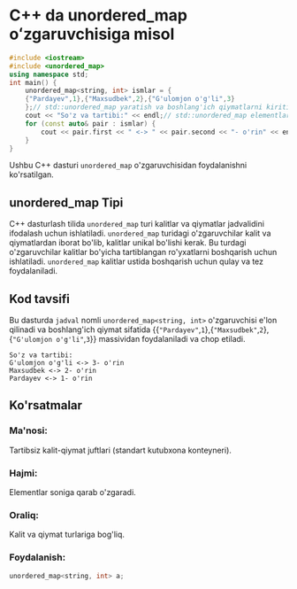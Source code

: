 # C++ da unordered_map oʻzgaruvchisiga misol
```cpp
#include <iostream>
#include <unordered_map>
using namespace std;
int main() {
    unordered_map<string, int> ismlar = {
    {"Pardayev",1},{"Maxsudbek",2},{"G'ulomjon o'g'li",3}
    };// std::unordered_map yaratish va boshlang'ich qiymatlarni kiritish
    cout << "So'z va tartibi:" << endl;// std::unordered_map elementlarini chop etish
    for (const auto& pair : ismlar) {
        cout << pair.first << " <-> " << pair.second << "- o'rin" << endl;
    }
}

```
Ushbu C++ dasturi `unordered_map` o'zgaruvchisidan foydalanishni ko'rsatilgan.
## unordered_map Tipi
C++ dasturlash tilida `unordered_map` turi kalitlar va qiymatlar jadvalidini ifodalash uchun ishlatiladi. 
`unordered_map` turidagi o'zgaruvchilar kalit va qiymatlardan iborat bo'lib, kalitlar unikal bo'lishi kerak. 
Bu turdagi o'zgaruvchilar kalitlar bo'yicha tartiblangan ro'yxatlarni boshqarish uchun ishlatiladi. 
`unordered_map` kalitlar ustida boshqarish uchun qulay va tez foydalaniladi.
## Kod tavsifi
Bu dasturda `jadval` nomli `unordered_map<string, int>` o'zgaruvchisi e'lon qilinadi va boshlang'ich qiymat sifatida 
{{`"Pardayev"`,`1`},{`"Maxsudbek"`,`2`},{`"G'ulomjon o'g'li"`,`3`}} massividan foydalaniladi va chop etiladi.
```console
So'z va tartibi:
G'ulomjon o'g'li <-> 3- o'rin
Maxsudbek <-> 2- o'rin
Pardayev <-> 1- o'rin
```
## Ko'rsatmalar
### Ma'nosi:
Tartibsiz kalit-qiymat juftlari (standart kutubxona konteyneri).
### Hajmi:
Elementlar soniga qarab o'zgaradi.
### Oraliq:
Kalit va qiymat turlariga bog'liq.
### Foydalanish:
```cpp
unordered_map<string, int> a;
```
